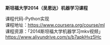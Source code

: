 __斯坦福大学2014（吴恩达）机器学习课程__  
  
课程代码-Python实现  
课程地址：https://www.coursera.org/course/ml  
课程资源：「2014斯坦福大学机器学习mkv视频」https://www.aliyundrive.com/s/b7apkHvz5Hc  
